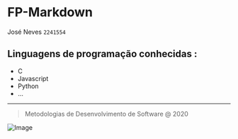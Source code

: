 # FP-Markdown
José Neves
`2241554`

## Linguagens de programação conhecidas	: 
* C
* Javascript
* Python
* ... 
---
> Metodologias de Desenvolvimento de Software @ 2020

![Image](https://eduportugal.eu/wp-content/uploads/2017/09/IPLeiria-624x303.jpg)